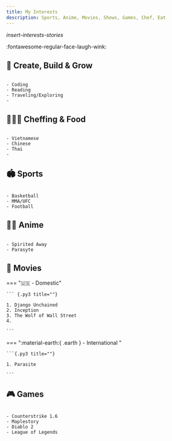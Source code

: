 ```yaml
---
title: My Interests
description: Sports, Anime, Movies, Shows, Games, Chef, Eat
---
```


*insert-interests-stories*

:fontawesome-regular-face-laugh-wink:

## 🌱 Create, Build & Grow

``` {.py3 title=""}

- Coding
- Reading
- Traveling/Exploring
- 

```

## 👨🏾‍🍳 Cheffing & Food

``` {.py3 title=""}

- Vietnamese
- Chinese
- Thai
- 

```

## 🏟️ Sports

``` {.py3 title=""}

- Basketball
- MMA/UFC
- Football

```

## 🐻‍❄️ Anime

``` {.py3 title=""}

- Spirited Away
- Parasyte

```

## 🎥 Movies

=== ":us: - Domestic" 

    ``` {.py3 title=""}

    1. Django Unchained
    2. Inception
    3. The Wolf of Wall Street
    4. 
    
    ```

=== ":material-earth:{ .earth } - International "

    ```{.py3 title=""}

    1. Parasite
   
    ```

## 🎮 Games

``` {.py3 title=""}

- Counterstrike 1.6
- Maplestory
- Diablo 2
- League of Legends

```